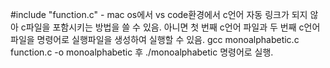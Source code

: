 #include "function.c" - mac os에서 vs code환경에서 c언어 자동 링크가 되지 않아 c파일을 포함시키는 방법을 쓸 수 있음.
아니면 첫 번째 c언어 파일과 두 번째 c언어 파일을 명령어로 실행파일을 생성하여 실행할 수 있음.
gcc monoalphabetic.c function.c -o monoalphabetic  후 ./monoalphabetic 명령어로 실행.
